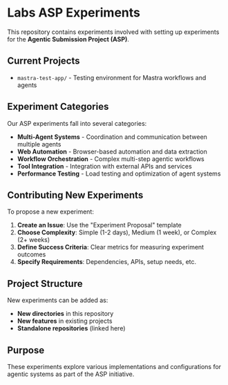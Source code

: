 # Labs ASP Experiments

This repository contains experiments involved with setting up experiments for the **Agentic Submission Project (ASP)**.

## Current Projects

- `mastra-test-app/` - Testing environment for Mastra workflows and agents

## Experiment Categories

Our ASP experiments fall into several categories:

- **Multi-Agent Systems** - Coordination and communication between multiple agents
- **Web Automation** - Browser-based automation and data extraction
- **Workflow Orchestration** - Complex multi-step agentic workflows  
- **Tool Integration** - Integration with external APIs and services
- **Performance Testing** - Load testing and optimization of agent systems

## Contributing New Experiments

To propose a new experiment:

1. **Create an Issue**: Use the "Experiment Proposal" template
2. **Choose Complexity**: Simple (1-2 days), Medium (1 week), or Complex (2+ weeks)
3. **Define Success Criteria**: Clear metrics for measuring experiment outcomes
4. **Specify Requirements**: Dependencies, APIs, setup needs, etc.

## Project Structure

New experiments can be added as:
- **New directories** in this repository
- **New features** in existing projects  
- **Standalone repositories** (linked here)

## Purpose

These experiments explore various implementations and configurations for agentic systems as part of the ASP initiative. 